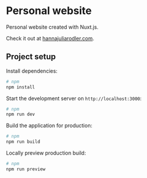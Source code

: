 # Personal website

Personal website created with Nuxt.js.

Check it out at [hannajuliarodler.com](https://www.hannajuliarodler.com).

## Project setup

Install dependencies:

```bash
# npm
npm install
```

Start the development server on `http://localhost:3000`:

```bash
# npm
npm run dev
```

Build the application for production:

```bash
# npm
npm run build
```

Locally preview production build:

```bash
# npm
npm run preview
```
